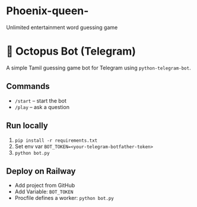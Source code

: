 # Phoenix-queen-
Unlimited entertainment word guessing game
# 🐙 Octopus Bot (Telegram)

A simple Tamil guessing game bot for Telegram using `python-telegram-bot`.

## Commands
- `/start` – start the bot
- `/play` – ask a question

## Run locally
1. `pip install -r requirements.txt`
2. Set env var `BOT_TOKEN=<your-telegram-botfather-token>`
3. `python bot.py`

## Deploy on Railway
- Add project from GitHub
- Add Variable: `BOT_TOKEN`
- Procfile defines a worker: `python bot.py`
